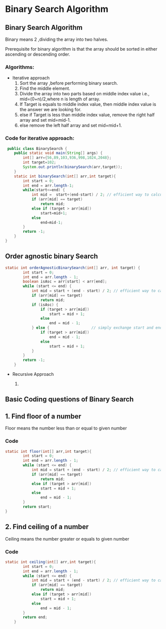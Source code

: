 # Binary Search Algorithm

## Binary Search Algorithm

Binary means 2 ,dividing the array into two halves.

Prerequisite for binary algorithm is that the array should be sorted in either ascending or descending order.

### Algorithms:

- Iterative approach
    1. Sort the array ,before performing binary search.
    2. Find the middle element.
    3. Divide the array into two parts based on middle index value i.e., mid=(0+n)/2,where n is length of array.
    4. If Target is equals to middle index value, then middle index value is the answer we are looking for.
    5. else if Target is less than middle index value, remove the right half array and set mid=mid-1.
    6. else remove the left half array and set mid=mid+1.

### Code for iterative approach:

```java
 public class BinarySearch {
    public static void main(String[] args) {
        int[] arr={56,89,103,936,998,1024,2048};
        int target=102;
        System.out.println(binarySearch(arr,target));
    }
    static int binarySearch(int[] arr,int target){
        int start = 0;
        int end = arr.length-1;
        while(start<=end) {
            int mid =  start+(end-start) / 2; // efficient way to calculate mid value.
            if (arr[mid] == target)
                return mid;
            else if (target > arr[mid])
                start=mid+1;
            else
                end=mid-1;
        }
        return -1;
    }
}
```

## Order agnostic binary Search

```java
static int orderAgnosticBinarySearch(int[] arr, int target) {
        int start = 0;
        int end = arr.length - 1;
        boolean isAsc = arr[start] < arr[end];
        while (start <= end) {
            int mid = start + (end - start) / 2; // efficient way to calculate mid value.
            if (arr[mid] == target)
                return mid;
            if (isAsc) {
                if (target > arr[mid])
                    start = mid + 1;
                else
                    end = mid - 1;
            } else {                   // simply exchange start and end i.e swap the left and right
                if (target > arr[mid])
                    end = mid - 1;
                else
                    start = mid + 1;
            }
        }
        return -1;
    }
```

- Recursive Approach
    
    1.
    

## Basic Coding questions of Binary Search

## 1. Find floor of a number

Floor means the number less than or equal to given number

### Code

```java
static int floor(int[] arr,int target){
        int start = 0;
        int end = arr.length - 1;
        while (start <= end) {
            int mid = start + (end - start) / 2; // efficient way to calculate mid value.
            if (arr[mid] == target)
                return mid;
            else if (target > arr[mid])
                start = mid + 1;
            else
                end = mid - 1;
        }
        return start;
}
```

## 2. Find ceiling of a number

Ceiling means the number greater or equals to given number

### Code

```java
static int ceiling(int[] arr,int target){
        int start = 0;
        int end = arr.length - 1;
        while (start <= end) {
            int mid = start + (end - start) / 2; // efficient way to calculate mid value.
            if (arr[mid] == target)
                return mid;
            else if (target > arr[mid])
                start = mid + 1;
            else
                end = mid - 1;
        }
        return end;
    }
```